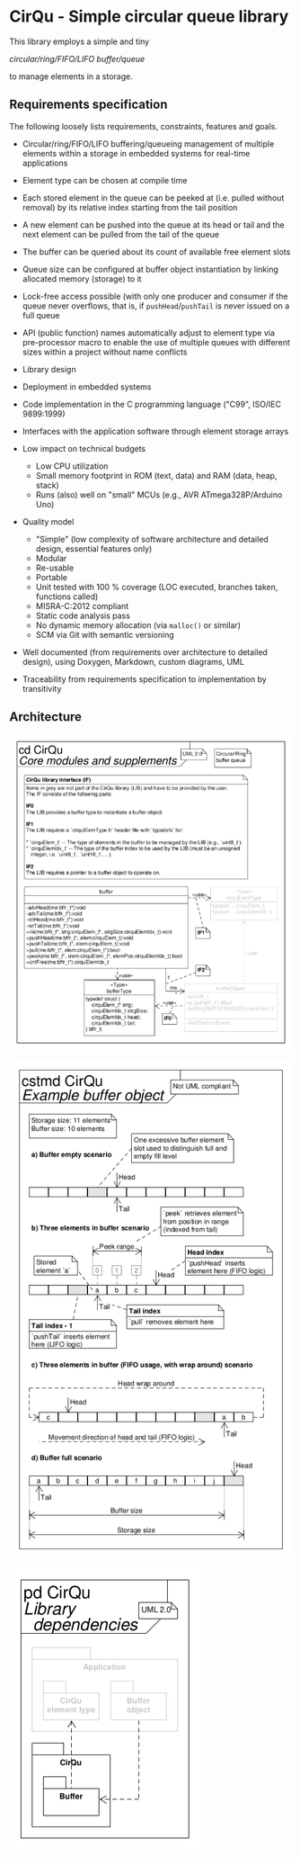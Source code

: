 # CirQu - Simple circular queue library

This library employs a simple and tiny

*circular/ring/FIFO/LIFO buffer/queue*

to manage elements in a storage.

## Requirements specification

The following loosely lists requirements, constraints, features and goals.

* Circular/ring/FIFO/LIFO buffering/queueing management of multiple elements
  within a storage in embedded systems for real-time applications
* Element type can be chosen at compile time
* Each stored element in the queue can be peeked at (i.e. pulled without
  removal) by its relative index starting from the tail position
* A new element can be pushed into the queue at its head or tail and the next
  element can be pulled from the tail of the queue
* The buffer can be queried about its count of available free element slots
* Queue size can be configured at buffer object instantiation by linking
  allocated memory (storage) to it
* Lock-free access possible (with only one producer and consumer if the queue
  never overflows, that is, if `pushHead`/`pushTail` is never issued on a full
  queue
* API (public function) names automatically adjust to element type via
  pre-processor macro to enable the use of multiple queues with different sizes
  within a project without name conflicts

* Library design
* Deployment in embedded systems
* Code implementation in the C programming language ("C99", ISO/IEC 9899:1999)
* Interfaces with the application software through element storage arrays

* Low impact on technical budgets
    * Low CPU utilization
    * Small memory footprint in ROM (text, data) and RAM (data, heap, stack)
    * Runs (also) well on "small" MCUs (e.g., AVR ATmega328P/Arduino Uno)
* Quality model
    * "Simple" (low complexity of software architecture and detailed design,
      essential features only)
    * Modular
    * Re-usable
    * Portable
    * Unit tested with 100 % coverage (LOC executed, branches taken, functions
      called)
    * MISRA-C:2012 compliant
    * Static code analysis pass
    * No dynamic memory allocation (via `malloc()` or similar)
    * SCM via Git with semantic versioning
* Well documented (from requirements over architecture to detailed design),
  using Doxygen, Markdown, custom diagrams, UML
* Traceability from requirements specification to implementation by
  transitivity

## Architecture

![UML class diagram](./doc/arc/figures/cirqu-cd.png)

![Example buffer object](./doc/arc/figures/cirqu-example-bffr-obj-cstmd.png)

![UML package diagram](./doc/arc/figures/cirqu-pd.png)
